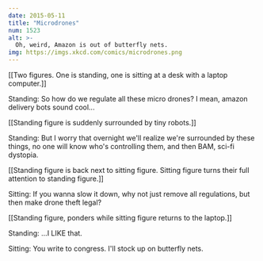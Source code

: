 ```yaml
---
date: 2015-05-11
title: "Microdrones"
num: 1523
alt: >-
  Oh, weird, Amazon is out of butterfly nets.
img: https://imgs.xkcd.com/comics/microdrones.png
---
```

[[Two figures. One is standing, one is sitting at a desk with a laptop computer.]]

Standing: So how do we regulate all these micro drones? I mean, amazon delivery bots sound cool...

[[Standing figure is suddenly surrounded by tiny robots.]]

Standing: But I worry that overnight we'll realize we're surrounded by these things, no one will know who's controlling them, and then BAM, sci-fi dystopia.

[[Standing figure is back next to sitting figure. Sitting figure turns their full attention to standing figure.]]

Sitting: If you wanna slow it down, why not just remove all regulations, but then make drone theft legal?

[[Standing figure, ponders while sitting figure returns to the laptop.]]

Standing: ...I LIKE that.

Sitting: You write to congress. I'll stock up on butterfly nets.

